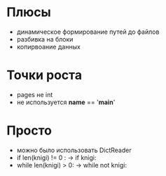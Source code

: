 # Плюсы
* динамическое формирование путей до файлов
* разбивка на блоки
* копирвоание данных


# Точки роста
* pages не int
* не используется __name__ == '__main__'

# Просто
* можно было использовать DictReader
* if len(knigi) != 0 : -> if knigi:
* while len(knigi) > 0: -> while not knigi:


